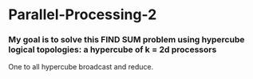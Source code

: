 # Parallel-Processing-2
### My goal is to solve this FIND SUM problem using hypercube logical topologies: a hypercube of k = 2d processors

One to all hypercube broadcast and reduce.
